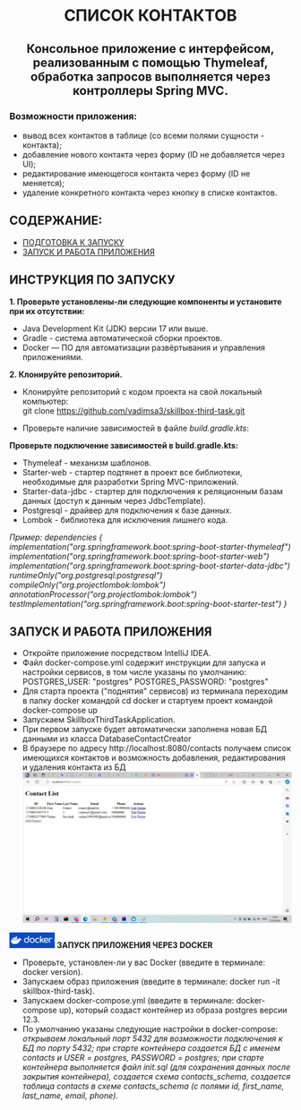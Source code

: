 <h1 align="center">СПИСОК КОНТАКТОВ</h1>
<h2 align="center">Консольное приложение с интерфейсом, реализованным с помощью Thymeleaf, 
обработка запросов выполняется через контроллеры Spring MVC.</h2> 

<h3> Возможности приложения:</h3>

* вывод всех контактов в таблице (со всеми полями сущности - контакта); 
* добавление нового контакта через форму (ID не добавляется через UI);
* редактирование имеющегося контакта через форму (ID не меняется); 
* удаление конкретного контакта через кнопку в списке контактов.


## **СОДЕРЖАНИЕ:** ##
* [ПОДГОТОВКА К ЗАПУСКУ](#инструкция_по_запуску)
* [ЗАПУСК И РАБОТА ПРИЛОЖЕНИЯ](#запуск_и_работа)

<a name="инструкция_по_запуску"></a>
## **ИНСТРУКЦИЯ ПО ЗАПУСКУ** ##

**1. Проверьте установлены-ли следующие компоненты и установите при их отсутствии:**
* Java Development Kit (JDK) версии 17 или выше.
* Gradle - система автоматической сборки проектов.
* Docker — ПО для автоматизации развёртывания и управления приложениями.

**2. Клонируйте репозиторий.**
* Клонируйте репозиторий с кодом проекта на свой локальный компьютер:  
  git clone https://github.com/vadimsa3/skillbox-third-task.git

* Проверьте наличие зависимостей в файле _build.gradle.kts_:

**Проверьте подключение зависимостей в build.gradle.kts:**
* Thymeleaf - механизм шаблонов.
* Starter-web - стартер подтянет в проект все библиотеки, необходимые для разработки Spring MVC-приложений.
* Starter-data-jdbc - стартер для подключения к реляционным базам данных (доступ к данным через JdbcTemplate).
* Postgresql - драйвер для подключения к базе данных.
* Lombok - библиотека для исключения лишнего кода.

_Пример:_
_dependencies {
implementation("org.springframework.boot:spring-boot-starter-thymeleaf")
implementation("org.springframework.boot:spring-boot-starter-web")
implementation("org.springframework.boot:spring-boot-starter-data-jdbc")
runtimeOnly("org.postgresql:postgresql")
compileOnly("org.projectlombok:lombok")
annotationProcessor("org.projectlombok:lombok")
testImplementation("org.springframework.boot:spring-boot-starter-test")
}_

<a name="запуск_и_работа"></a>
## **ЗАПУСК И РАБОТА ПРИЛОЖЕНИЯ** ##

* Откройте приложение посредством IntelliJ IDEA.
* Файл docker-compose.yml содержит инструкции для запуска и настройки сервисов, в том числе указаны по умолчанию:
  POSTGRES_USER: "postgres"
  POSTGRES_PASSWORD: "postgres"
* Для старта проекта ("поднятия" сервисов) из терминала переходим в папку docker командой cd docker и стартуем проект командой docker-compose up
* Запускаем SkillboxThirdTaskApplication.
* При первом запуске будет автоматически заполнена новая БД данными из класса DatabaseContactCreator
* В браузере по адресу http://localhost:8080/contacts получаем список имеющихся контактов и возможность добавления, редактирования и удаления контакта из БД
  ![Изображение](src/main/resources/view.jpg "Визуализация")


![Изображение](https://github.com/vadimsa3/skillbox-second-task/blob/master/second-task/src/main/resources/raw/docker.png)
**ЗАПУСК ПРИЛОЖЕНИЯ ЧЕРЕЗ DOCKER**
* Проверьте, установлен-ли у вас Docker (введите в терминале: docker version).
* Запускаем образ приложения (введите в терминале: docker run -it skillbox-third-task).
* Запускаем docker-compose.yml (введите в терминале: docker-compose up), который создаст контейнер из образа postgres версии 12.3.
* По умолчанию указаны следующие настройки в docker-compose:
  _открываем локальный порт 5432 для возможности подключения к БД по порту 5432;
  при старте контейнера создается БД с именем contacts и USER = postgres, PASSWORD = postgres;
  при старте контейнера выполняется файл init.sql (для сохранения данных после закрытия контейнера),
  создается схема contacts_schema, создается таблица contacts в схеме contacts_schema (с полями id, first_name, last_name, email, phone)._
